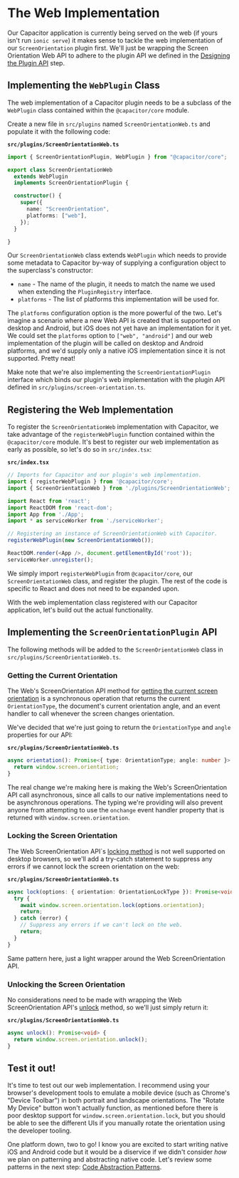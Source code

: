 # The Web Implementation

Our Capacitor application is currently being served on the web (if yours isn't run `ionic serve`) it makes sense to tackle the web implementation of our `ScreenOrientation` plugin first. We'll just be wrapping the Screen Orientation Web API to adhere to the plugin API we defined in the [Designing the Plugin API](/docs/designing-api.md) step.

## Implementing the `WebPlugin` Class

The web implementation of a Capacitor plugin needs to be a subclass of the `WebPlugin` class contained within the `@capacitor/core` module.

Create a new file in `src/plugins` named `ScreenOrientationWeb.ts` and populate it with the following code:

**`src/plugins/ScreenOrientationWeb.ts`**

```TypeScript
import { ScreenOrientationPlugin, WebPlugin } from "@capacitor/core";

export class ScreenOrientationWeb
  extends WebPlugin
  implements ScreenOrientationPlugin {

  constructor() {
    super({
      name: "ScreenOrientation",
      platforms: ["web"],
    });
  }

}
```

Our `ScreenOrientationWeb` class extends `WebPlugin` which needs to provide some metadata to Capacitor by-way of supplying a configuration object to the superclass's constructor:

- `name` - The name of the plugin, it needs to match the name we used when extending the `PluginRegistry` interface.
- `platforms` - The list of platforms this implementation will be used for.

The `platforms` configuration option is the more powerful of the two. Let's imagine a scenario where a new Web API is created that is supported on desktop and Android, but iOS does not yet have an implementation for it yet. We could set the `platforms` option to `["web", "android"]` and our web implementation of the plugin will be called on desktop and Android platforms, and we'd supply only a native iOS implementation since it is not supported. Pretty neat!

Make note that we're also implementing the `ScreenOrientationPlugin` interface which binds our plugin's web implementation with the plugin API defined in `src/plugins/screen-orientation.ts`.

## Registering the Web Implementation

To register the `ScreenOrientationWeb` implementation with Capacitor, we take advantage of the `registerWebPlugin` function contained within the `@capacitor/core` module. It's best to register our web implementation as early as possible, so let's do so in `src/index.tsx`:

**`src/index.tsx`**

```TypeScript
// Imports for Capacitor and our plugin's web implementation.
import { registerWebPlugin } from '@capacitor/core';
import { ScreenOrientationWeb } from './plugins/ScreenOrientationWeb';

import React from 'react';
import ReactDOM from 'react-dom';
import App from './App';
import * as serviceWorker from './serviceWorker';

// Registering an instance of ScreenOrientationWeb with Capacitor.
registerWebPlugin(new ScreenOrientationWeb());

ReactDOM.render(<App />, document.getElementById('root'));
serviceWorker.unregister();
```

We simply import `registerWebPlugin` from `@capacitor/core`, our `ScreenOrientationWeb` class, and register the plugin. The rest of the code is specific to React and does not need to be expanded upon.

With the web implementation class registered with our Capacitor application, let's build out the actual functionality.

## Implementing the `ScreenOrientationPlugin` API

The following methods will be added to the `ScreenOrientationWeb` class in `src/plugins/ScreenOrientationWeb.ts`.

### Getting the Current Orientation

The Web's ScreenOrientation API method for [getting the current screen orientation](https://developer.mozilla.org/en-US/docs/Web/API/ScreenOrientation) is a synchronous operation that returns the current `OrientationType`, the document's current orientation angle, and an event handler to call whenever the screen changes orientation.

We've decided that we're just going to return the `OrientationType` and `angle` properties for our API:

**`src/plugins/ScreenOrientationWeb.ts`**

```TypeScript
async orientation(): Promise<{ type: OrientationType; angle: number }> {
  return window.screen.orientation;
}
```

The real change we're making here is making the Web's ScreenOrientation API call asynchronous, since all calls to our native implementations need to be asynchronous operations. The typing we're providing will also prevent anyone from attempting to use the `onchange` event handler property that is returned with `window.screen.orientation`.

### Locking the Screen Orientation

The Web ScreenOrientation API`s [locking method](https://developer.mozilla.org/en-US/docs/Web/API/ScreenOrientation/lock) is not well supported on desktop browsers, so we'll add a try-catch statement to suppress any errors if we cannot lock the screen orientation on the web:

**`src/plugins/ScreenOrientationWeb.ts`**

```TypeScript
async lock(options: { orientation: OrientationLockType }): Promise<void> {
  try {
    await window.screen.orientation.lock(options.orientation);
    return;
  } catch (error) {
    // Suppress any errors if we can't lock on the web.
    return;
  }
}
```

Same pattern here, just a light wrapper around the Web ScreenOrientation API.

### Unlocking the Screen Orientation

No considerations need to be made with wrapping the Web ScreenOrientation API's [unlock](https://developer.mozilla.org/en-US/docs/Web/API/ScreenOrientation/unlock) method, so we'll just simply return it:

**`src/plugins/ScreenOrientationWeb.ts`**

```TypeScript
async unlock(): Promise<void> {
  return window.screen.orientation.unlock();
}
```

## Test it out!

It's time to test out our web implementation. I recommend using your browser's development tools to emulate a mobile device (such as Chrome's "Device Toolbar") in both portrait and landscape orientations. The "Rotate My Device" button won't actually function, as mentioned before there is poor desktop support for `window.screen.orientation.lock`, but you should be able to see the different UIs if you manually rotate the orientation using the developer tooling.

One platform down, two to go! I know you are excited to start writing native iOS and Android code but it would be a diservice if we didn't consider _how_ we plan on patterning and abstracting native code. Let's review some patterns in the next step: [Code Abstraction Patterns](/docs/code-abstractions.md).
